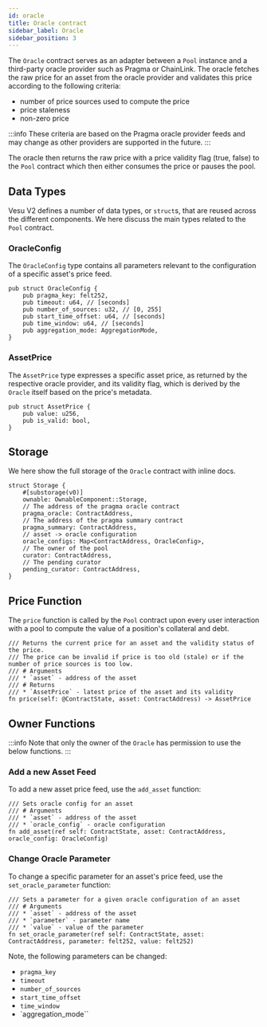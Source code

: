 ```yaml
---
id: oracle
title: Oracle contract
sidebar_label: Oracle
sidebar_position: 3
---
```


The `Oracle` contract serves as an adapter between a `Pool` instance and a third-party oracle provider such as Pragma or ChainLink. The oracle fetches the raw price for an asset from the oracle provider and validates this price according to the following criteria:

- number of price sources used to compute the price
- price staleness
- non-zero price

:::info
These criteria are based on the Pragma oracle provider feeds and may change as other providers are supported in the future.
:::

The oracle then returns the raw price with a price validity flag (true, false) to the `Pool` contract which then either consumes the price or pauses the pool.

## Data Types

Vesu V2 defines a number of data types, or `struct`s, that are reused across the different components. We here discuss the main types related to the `Pool` contract.

### OracleConfig

The `OracleConfig` type contains all parameters relevant to the configuration of a specific asset's price feed.

```
pub struct OracleConfig {
    pub pragma_key: felt252,
    pub timeout: u64, // [seconds]
    pub number_of_sources: u32, // [0, 255]
    pub start_time_offset: u64, // [seconds]
    pub time_window: u64, // [seconds]
    pub aggregation_mode: AggregationMode,
}
```

### AssetPrice

The `AssetPrice` type expresses a specific asset price, as returned by the respective oracle provider, and its validity flag, which is derived by the `Oracle` itself based on the price's metadata.

```
pub struct AssetPrice {
    pub value: u256,
    pub is_valid: bool,
}
```

## Storage

We here show the full storage of the `Oracle` contract with inline docs.

```
struct Storage {
    #[substorage(v0)]
    ownable: OwnableComponent::Storage,
    // The address of the pragma oracle contract
    pragma_oracle: ContractAddress,
    // The address of the pragma summary contract
    pragma_summary: ContractAddress,
    // asset -> oracle configuration
    oracle_configs: Map<ContractAddress, OracleConfig>,
    // The owner of the pool
    curator: ContractAddress,
    // The pending curator
    pending_curator: ContractAddress,
}
```

## Price Function

The `price` function is called by the `Pool` contract upon every user interaction with a pool to compute the value of a position's collateral and debt.

```
/// Returns the current price for an asset and the validity status of the price.
/// The price can be invalid if price is too old (stale) or if the number of price sources is too low.
/// # Arguments
/// * `asset` - address of the asset
/// # Returns
/// * `AssetPrice` - latest price of the asset and its validity
fn price(self: @ContractState, asset: ContractAddress) -> AssetPrice
```

## Owner Functions

:::info
Note that only the owner of the `Oracle` has permission to use the below functions.
:::

### Add a new Asset Feed

To add a new asset price feed, use the `add_asset` function:

```
/// Sets oracle config for an asset
/// # Arguments
/// * `asset` - address of the asset
/// * `oracle_config` - oracle configuration
fn add_asset(ref self: ContractState, asset: ContractAddress, oracle_config: OracleConfig)
```

### Change Oracle Parameter

To change a specific parameter for an asset's price feed, use the `set_oracle_parameter` function:

```
/// Sets a parameter for a given oracle configuration of an asset
/// # Arguments
/// * `asset` - address of the asset
/// * `parameter` - parameter name
/// * `value` - value of the parameter
fn set_oracle_parameter(ref self: ContractState, asset: ContractAddress, parameter: felt252, value: felt252)
```

Note, the following parameters can be changed:

- `pragma_key`
- `timeout`
- `number_of_sources`
- `start_time_offset`
- `time_window`
- `aggregation_mode``

